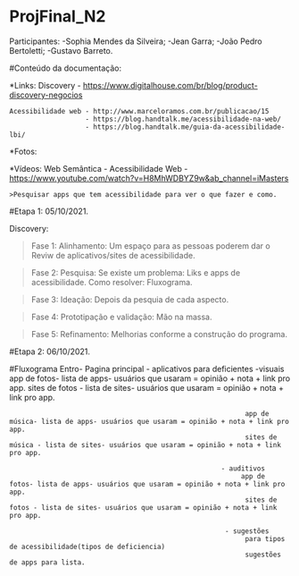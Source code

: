 # ProjFinal_N2

Participantes: 
-Sophia Mendes da Silveira;
-Jean Garra;
-João Pedro Bertoletti;
-Gustavo Barreto.

#Conteúdo da documentação:

  *Links:
    Discovery - https://www.digitalhouse.com/br/blog/product-discovery-negocios
    
    Acessibilidade web - http://www.marceloramos.com.br/publicacao/15
                       - https://blog.handtalk.me/acessibilidade-na-web/
                       - https://blog.handtalk.me/guia-da-acessibilidade-lbi/
    
  *Fotos:
  
  *Vídeos:
    Web Semântica - Acessibilidade Web - https://www.youtube.com/watch?v=H8MhWDBYZ9w&ab_channel=iMasters
    
    >Pesquisar apps que tem acessibilidade para ver o que fazer e como.

#Etapa 1: 05/10/2021.

  Discovery:
  >Fase 1: Alinhamento: Um espaço para as pessoas poderem dar o Reviw de aplicativos/sites de acessibilidade.
  
  >Fase 2: Pesquisa: Se existe um problema: Liks e apps de acessibilidade.
                     Como resolver: Fluxograma.
                    
  >Fase 3: Ideação: Depois da pesquia de cada aspecto.
  
  >Fase 4: Prototipação e validação: Mão na massa.
  
  >Fase 5: Refinamento: Melhorias conforme a construção do programa.
 
 #Etapa 2: 06/10/2021.
  
  
  #Fluxograma
   Entro- Pagina principal - aplicativos para deficientes 
                                                          -visuais
                                                               app de fotos- lista de apps- usuários que usaram = opinião + nota + link pro app.
                                                               sites de fotos - lista de sites- usuários que usaram = opinião + nota + link pro app.
                                                               
                                                               app de música- lista de apps- usuários que usaram = opinião + nota + link pro app.
                                                               sites de música - lista de sites- usuários que usaram = opinião + nota + link pro app.
                                                         
                                                         - auditivos
                                                              app de fotos- lista de apps- usuários que usaram = opinião + nota + link pro app.
                                                               sites de fotos - lista de sites- usuários que usaram = opinião + nota + link pro app.
                                                               
                                                          - sugestões
                                                               para tipos de acessibilidade(tipos de deficiencia)
                                                               sugestões de apps para lista.
